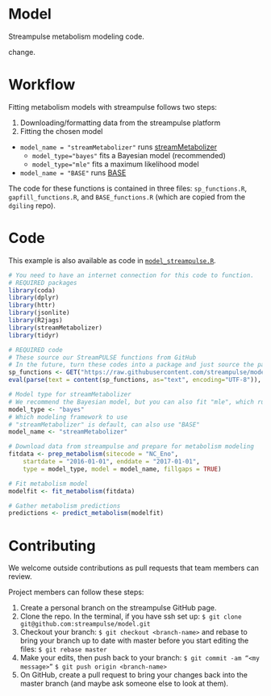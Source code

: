 # Model
Streampulse metabolism modeling code.

change.

# Workflow
Fitting metabolism models with streampulse follows two steps:

1. Downloading/formatting data from the streampulse platform
2. Fitting the chosen model
  * `model_name = "streamMetabolizer"` runs [streamMetabolizer](https://github.com/USGS-R/streamMetabolizer)
    - `model_type="bayes"` fits a Bayesian model (recommended)
    - `model_type="mle"` fits a maximum likelihood model
  * `model_name = "BASE"` runs [BASE](https://github.com/dgiling/BASE)

The code for these functions is contained in three files: `sp_functions.R`, `gapfill_functions.R`, and `BASE_functions.R` (which are copied from the `dgiling` repo).

# Code
This example is also available as code in [`model_streampulse.R`](https://github.com/streampulse/model/blob/master/model_streampulse.R).

```r
# You need to have an internet connection for this code to function.
# REQUIRED packages
library(coda)
library(dplyr)
library(httr)
library(jsonlite)
library(R2jags)
library(streamMetabolizer)
library(tidyr)

# REQUIRED code
# These source our StreamPULSE functions from GitHub
# In the future, turn these codes into a package and just source the package...
sp_functions <- GET("https://raw.githubusercontent.com/streampulse/model/master/sp_functions.R")
eval(parse(text = content(sp_functions, as="text", encoding="UTF-8")), envir= .GlobalEnv)

# Model type for streamMetabolizer
# We recommend the Bayesian model, but you can also fit "mle", which runs much faster.
model_type <- "bayes"
# Which modeling framework to use
# "streamMetabolizer" is default, can also use "BASE"
model_name <- "streamMetabolizer"

# Download data from streampulse and prepare for metabolism modeling
fitdata <- prep_metabolism(sitecode = "NC_Eno",
    startdate = "2016-01-01", enddate = "2017-01-01",
    type = model_type, model = model_name, fillgaps = TRUE)

# Fit metabolism model
modelfit <- fit_metabolism(fitdata)

# Gather metabolism predictions
predictions <- predict_metabolism(modelfit)
```

# Contributing
We welcome outside contributions as pull requests that team members can review.

Project members can follow these steps:
1. Create a personal branch on the streampulse GitHub page.
2. Clone the repo. In the terminal, if you have ssh set up: `$ git clone git@github.com:streampulse/model.git`
3. Checkout your branch: `$ git checkout <branch-name>`
    and rebase to bring your branch up to date with master before you start editing the files: `$ git rebase master`
4. Make your edits, then push back to your branch:
		`$ git commit -am “<my message>”`
    `$ git push origin <branch-name>`
5. On GitHub, create a pull request to bring your changes back into the master branch (and maybe ask someone else to look at them).
